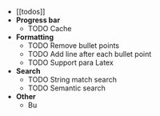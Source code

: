 - [[todos]]
- **Progress bar**
	- TODO Cache
- **Formatting**
	- TODO Remove bullet points
	- TODO Add line after each bullet point
	- TODO Support para Latex
- **Search**
	- TODO String match search
	- TODO Semantic search
- **Other**
	- Bu